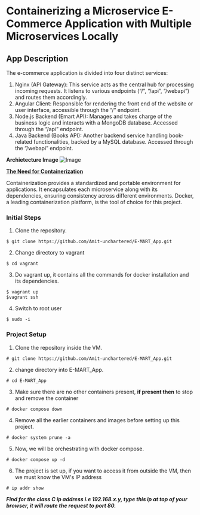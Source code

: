 # Containerizing a Microservice E-Commerce Application with Multiple Microservices Locally

## App Description
The e-commerce application is divided into four distinct services:

1. Nginx (API Gateway): This service acts as the central hub for processing incoming requests. It listens to various endpoints (“/”, “/api”, “/webapi”) and routes them accordingly.
2. Angular Client: Responsible for rendering the front end of the website or user interface, accessible through the “/” endpoint.
3. Node.js Backend (Emart API): Manages and takes charge of the business logic and interacts with a MongoDB database. Accessed through the “/api” endpoint.
4. Java Backend (Books API): Another backend service handling book-related functionalities, backed by a MySQL database. Accessed through the “/webapi” endpoint. 

**Archietecture Image**
![Image](https://user-images.githubusercontent.com/37503046/215137041-b213faae-fb20-45d0-b3e6-27a1275d804a.png)

<ins>**The Need for Containerization**</ins>

Containerization provides a standardized and portable environment for applications. It encapsulates each microservice along with its dependencies, ensuring consistency across different environments. Docker, a leading containerization platform, is the tool of choice for this project.

### Initial Steps
1. Clone the repository.
```
$ git clone https://github.com/Amit-unchartered/E-MART_App.git
```
2. Change directory to vagrant
```
$ cd vagrant
```
3. Do vagrant up, it contains all the commands for docker installation and its dependencies.
```
$ vagrant up
$vagrant ssh
```
4. Switch to root user
```
$ sudo -i
```

### Project Setup
1. Clone the repository inside the VM.
```
# git clone https://github.com/Amit-unchartered/E-MART_App.git
```
2. change directory into E-MART_App.
```
# cd E-MART_App
```
3. Make sure there are no other containers present, **if present then** to stop and remove the container
```
# docker compose down
```
4. Remove all the earlier containers and images before setting up this project.
```
# docker system prune -a
```
5. Now, we will be orchestrating with docker compose.
```
# docker compose up -d
```
6. The project is set up, if you want to access it from outside the VM, then we must know the VM's IP address
```
# ip addr show
```
***Find for the class C ip address i.e 192.168.x.y, type this ip at top of your browser, it will route the request to port 80.***
